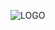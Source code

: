 ![LOGO](https://raw.githubusercontent.com/multi-coop/vizboard-website-content/main/images/logo_GITRIBUTE.png)
